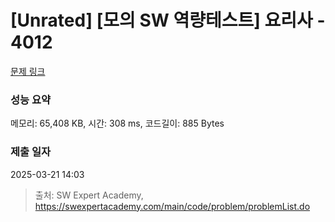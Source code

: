 # [Unrated] [모의 SW 역량테스트] 요리사 - 4012 

[문제 링크](https://swexpertacademy.com/main/code/problem/problemDetail.do?contestProbId=AWIeUtVakTMDFAVH) 

### 성능 요약

메모리: 65,408 KB, 시간: 308 ms, 코드길이: 885 Bytes

### 제출 일자

2025-03-21 14:03



> 출처: SW Expert Academy, https://swexpertacademy.com/main/code/problem/problemList.do